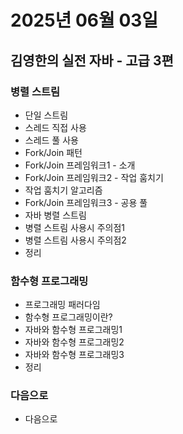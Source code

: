 # 2025년 06월 03일

## 김영한의 실전 자바 - 고급 3편

### 병렬 스트림

- 단일 스트림
- 스레드 직접 사용
- 스레드 풀 사용
- Fork/Join 패턴
- Fork/Join 프레임워크1 - 소개
- Fork/Join 프레임워크2 - 작업 훔치기
- 작업 훔치기 알고리즘
- Fork/Join 프레임워크3 - 공용 풀
- 자바 병렬 스트림
- 병렬 스트림 사용시 주의점1
- 병렬 스트림 사용시 주의점2
- 정리

### 함수형 프로그래밍

- 프로그래밍 패러다임
- 함수형 프로그래밍이란?
- 자바와 함수형 프로그래밍1
- 자바와 함수형 프로그래밍2
- 자바와 함수형 프로그래밍3
- 정리

### 다음으로

- 다음으로
